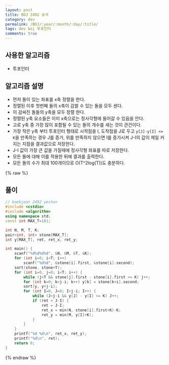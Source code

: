 ```yaml
---
layout: post
title: BOJ 2492 보석
category: dev
permalink: /BOJ/:year/:month/:day/:title/
tags: dev boj 투포인터
comments: true
---
```

## 사용한 알고리즘
- 투포인터

## 알고리즘 설명
- 먼저 돌이 있는 좌표를 x축 정렬을 한다.
- 정렬된 이후 첫번째 돌의 x축이 감쌀 수 있는 돌을 모두 센다.
- 이 감싸진 돌들의 y축을 모두 정렬 한다.
- 정렬된 y축 요소들은 이미 x축으로는 정사각형에 들어갈 수 있음을 안다.
- 고로 y축 중 가장 많이 포함될 수 있는 돌의 개수를 새는 것이 관건이다.
- 가장 작은 y축 부터 투포인터 형태로 시작점을 I, 도착점을 J로 두고 `y[J]-y[I] <= K`을 만족하는 경우 J를 증가, 위를 만족하지 않으면 I를 증가시켜 J-I의 값이 제일 커지는 지점을 결과값으로 저장한다.
- J-I 값이 가장 큰 값을 가질때에 정사각형 좌표를 따로 저장한다.
- 모든 돌에 대해 이를 적용한 뒤에 결과를 출력한다.
- 모든 돌의 수가 최대 100개이므로 O(T^2log(T))도 충분하다.

{% raw %}
## 풀이
```c++
// baekjoon 2492 yechan
#include <cstdio>
#include <algorithm>
using namespace std;
const int MAX_T=101;

int N, M, T, K;
pair<int, int> stone[MAX_T];
int y[MAX_T], ret, ret_x, ret_y;

int main() {
	scanf("%d%d%d%d", &N, &M, &T, &K);
	for (int i=0; i<T; i++)
		scanf("%d%d", &stone[i].first, &stone[i].second);
	sort(stone, stone+T);
	for (int i=0, j=0; i<T; i++) {
		while (j<T && stone[j].first - stone[i].first <= K) j++;
		for (int k=0; k<j-i; k++) y[k] = stone[k+i].second;
		sort(y, y+j-i);
		for (int I=0, J=0; I<j-i; I++) {
			while (J<j-i && y[J] - y[I] <= K) J++;
			if (ret < J-I) {
				ret = J-I;
				ret_x = min(N, stone[i].first+K)-K;
				ret_y = min(M, y[I]+K);
			}
		}
	}
	printf("%d %d\n", ret_x, ret_y);
	printf("%d\n", ret);
	return 0;
}
```
{% endraw %}
